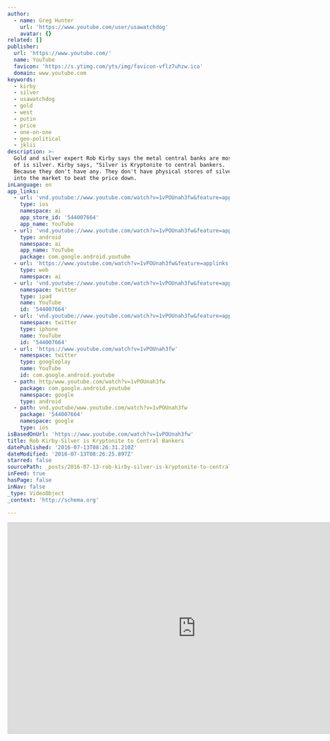 ```yaml
---
author:
  - name: Greg Hunter
    url: 'https://www.youtube.com/user/usawatchdog'
    avatar: {}
related: []
publisher:
  url: 'https://www.youtube.com/'
  name: YouTube
  favicon: 'https://s.ytimg.com/yts/img/favicon-vflz7uhzw.ico'
  domain: www.youtube.com
keywords:
  - kirby
  - silver
  - usawatchdog
  - gold
  - west
  - putin
  - price
  - one-on-one
  - geo-political
  - jklii
description: >-
  Gold and silver expert Rob Kirby says the metal central banks are most fearful
  of is silver. Kirby says, "Silver is Kryptonite to central bankers. . . . Why?
  Because they don't have any. They don't have physical stores of silver to feed
  into the market to beat the price down.
inLanguage: en
app_links:
  - url: 'vnd.youtube://www.youtube.com/watch?v=1vPOUnah3fw&feature=applinks'
    type: ios
    namespace: ai
    app_store_id: '544007664'
    app_name: YouTube
  - url: 'vnd.youtube://www.youtube.com/watch?v=1vPOUnah3fw&feature=applinks'
    type: android
    namespace: ai
    app_name: YouTube
    package: com.google.android.youtube
  - url: 'https://www.youtube.com/watch?v=1vPOUnah3fw&feature=applinks'
    type: web
    namespace: ai
  - url: 'vnd.youtube://www.youtube.com/watch?v=1vPOUnah3fw&feature=applinks'
    namespace: twitter
    type: ipad
    name: YouTube
    id: '544007664'
  - url: 'vnd.youtube://www.youtube.com/watch?v=1vPOUnah3fw&feature=applinks'
    namespace: twitter
    type: iphone
    name: YouTube
    id: '544007664'
  - url: 'https://www.youtube.com/watch?v=1vPOUnah3fw'
    namespace: twitter
    type: googleplay
    name: YouTube
    id: com.google.android.youtube
  - path: http/www.youtube.com/watch?v=1vPOUnah3fw
    package: com.google.android.youtube
    namespace: google
    type: android
  - path: vnd.youtube/www.youtube.com/watch?v=1vPOUnah3fw
    package: '544007664'
    namespace: google
    type: ios
isBasedOnUrl: 'https://www.youtube.com/watch?v=1vPOUnah3fw'
title: Rob Kirby-Silver is Kryptonite to Central Bankers
datePublished: '2016-07-13T08:26:31.210Z'
dateModified: '2016-07-13T08:26:25.897Z'
starred: false
sourcePath: _posts/2016-07-13-rob-kirby-silver-is-kryptonite-to-central-bankers.md
inFeed: true
hasPage: false
inNav: false
_type: VideoObject
_context: 'http://schema.org'

---
```

<iframe src="https://cdn.embedly.com/widgets/media.html?src=https%3A%2F%2Fwww.youtube.com%2Fembed%2F1vPOUnah3fw%3Ffeature%3Doembed&amp;url=http%3A%2F%2Fwww.youtube.com%2Fwatch%3Fv%3D1vPOUnah3fw&amp;image=https%3A%2F%2Fi.ytimg.com%2Fvi%2F1vPOUnah3fw%2Fhqdefault.jpg&amp;key=b7d04c9b404c499eba89ee7072e1c4f7&amp;type=text%2Fhtml&amp;schema=youtube" width="854" height="480" scrolling="no" frameborder="0" allowfullscreen="" style=""></iframe>